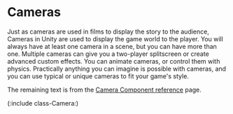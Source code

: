 Cameras
=======


Just as cameras are used in films to display the story to the audience, <span class=keyword>Cameras</span> in Unity are used to display the game world to the player.  You will always have at least one camera in a scene, but you can have more than one.  Multiple cameras can give you a two-player splitscreen or create advanced custom effects.  You can animate cameras, or control them with physics.  Practically anything you can imagine is possible with cameras, and you can use typical or unique cameras to fit your game's style.

The remaining text is from the [Camera Component reference](class-Camera.md) page.

(:include class-Camera:)
